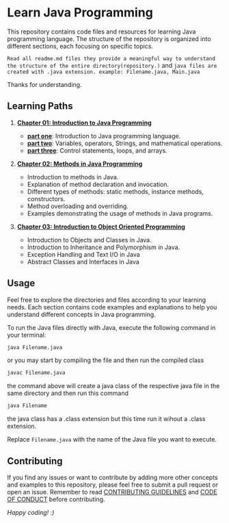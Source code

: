 # Learn Java Programming 

This repository contains code files and resources for learning Java programming language. The structure of the repository is organized into different sections, each focusing on specific topics.

`Read all readme.md files they provide a meaningful way to understand the structure of the entire directory(repository.)` and `java files are created with .java extension. example: Filename.java, Main.java`

Thanks for understanding.

## Learning Paths

1. **[Chapter 01: Introduction to Java Programming](chapter_01)**
   - **[part one](chapter_01/part_01)**: Introduction to Java programming language.
   - **[part two](chapter_01/part_02)**: Variables, operators, Strings, and mathematical operations.
   - **[part three](chapter_01/part_03)**: Control statements, loops, and arrays.

2. **[Chapter 02: Methods in Java Programming](chapter_02)**

   - Introduction to methods in Java.
   - Explanation of method declaration and invocation.
   - Different types of methods: static methods, instance methods, constructors.
   - Method overloading and overriding.
   - Examples demonstrating the usage of methods in Java programs.

2. **[Chapter 03: Introduction to Object Oriented Programming](chapter_03)**
   - Introduction to Objects and Classes in Java.
   - Introduction to Inheritance and Polymorphism in Java.
   - Exception Handling and Text I/O in Java
   - Abstract Classes and Interfaces in Java
   
## Usage

Feel free to explore the directories and files according to your learning needs. Each section contains code examples and explanations to help you understand different concepts in Java programming.

To run the Java files directly with Java, execute the following command in your terminal:

```bash
java Filename.java
```

or you may start by compiling the file and then run the compiled  class

```bash
javac Filename.java
```

the command above will create a java class of the respective java file in the same directory and then run this command

```bash
java Filename
```

the java class has a .class extension but this time run it wihout a .class extension.

Replace `Filename.java` with the name of the Java file you want to execute.

## Contributing

If you find any issues or want to contribute by adding more other concepts and examples to this repository, please feel free to submit a pull request or open an issue. Remember to read [CONTRIBUTING   GUIDELINES](../CONTRIBUTING.md) and [CODE OF CONDUCT](../CODE_OF_CONDUCT.md) before contributing.

_Happy coding! :)_
